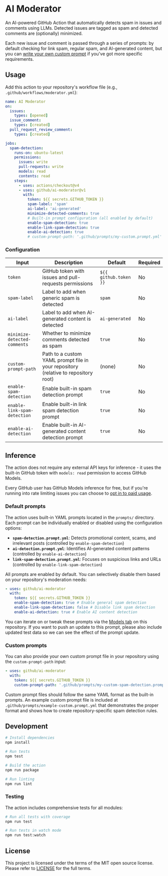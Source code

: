 # AI Moderator

An AI-powered GitHub Action that automatically detects spam in issues and
comments using LLMs. Detected issues are tagged as spam and detected comments
are (optionally) minimized.

Each new issue and comment is passed through a series of prompts: by default
checking for link spam, regular spam, and AI-generated content, but you can
[write your own custom prompt](#custom-prompts) if you've got more specific
requirements.

## Usage

Add this action to your repository's workflow file (e.g.,
`.github/workflows/moderator.yml`):

```yaml
name: AI Moderator
on:
  issues:
    types: [opened]
  issue_comment:
    types: [created]
  pull_request_review_comment:
    types: [created]

jobs:
  spam-detection:
    runs-on: ubuntu-latest
    permissions:
      issues: write
      pull-requests: write
      models: read
      contents: read
    steps:
      - uses: actions/checkout@v4
      - uses: github/ai-moderator@v1
        with:
          token: ${{ secrets.GITHUB_TOKEN }}
          spam-label: 'spam'
          ai-label: 'ai-generated'
          minimize-detected-comments: true
          # Built-in prompt configuration (all enabled by default)
          enable-spam-detection: true
          enable-link-spam-detection: true
          enable-ai-detection: true
          # custom-prompt-path: '.github/prompts/my-custom.prompt.yml'  # Optional
```

### Configuration

| Input                        | Description                                                                        | Default               | Required |
| ---------------------------- | ---------------------------------------------------------------------------------- | --------------------- | -------- |
| `token`                      | GitHub token with issues and pull-requests permissions                             | `${{ github.token }}` | No       |
| `spam-label`                 | Label to add when generic spam is detected                                         | `spam`                | No       |
| `ai-label`                   | Label to add when AI-generated content is detected                                 | `ai-generated`        | No       |
| `minimize-detected-comments` | Whether to minimize comments detected as spam                                      | `true`                | No       |
| `custom-prompt-path`         | Path to a custom YAML prompt file in your repository (relative to repository root) | (none)                | No       |
| `enable-spam-detection`      | Enable built-in spam detection prompt                                              | `true`                | No       |
| `enable-link-spam-detection` | Enable built-in link spam detection prompt                                         | `true`                | No       |
| `enable-ai-detection`        | Enable built-in AI-generated content detection prompt                              | `true`                | No       |

## Inference

The action does not require any external API keys for inference - it uses the
built-in GitHub token with `models: read` permission to access GitHub Models.

Every GitHub user has GitHub Models inference for free, but if you're running
into rate limiting issues you can choose to
[opt in to paid usage](https://docs.github.com/en/billing/managing-billing-for-your-products/about-billing-for-github-models).

### Default prompts

The action uses built-in YAML prompts located in the `prompts/` directory. Each
prompt can be individually enabled or disabled using the configuration options:

- **`spam-detection.prompt.yml`**: Detects promotional content, scams, and
  irrelevant posts (controlled by `enable-spam-detection`)
- **`ai-detection.prompt.yml`**: Identifies AI-generated content patterns
  (controlled by `enable-ai-detection`)
- **`link-spam-detection.prompt.yml`**: Focuses on suspicious links and URLs
  (controlled by `enable-link-spam-detection`)

All prompts are enabled by default. You can selectively disable them based on
your repository's moderation needs:

```yaml
- uses: github/ai-moderator
  with:
    token: ${{ secrets.GITHUB_TOKEN }}
    enable-spam-detection: true # Enable general spam detection
    enable-link-spam-detection: false # Disable link spam detection
    enable-ai-detection: true # Enable AI content detection
```

You can iterate on or tweak these prompts via the
[Models tab](https://github.com/github/ai-moderator/models) on this repository.
If you want to push an update to this prompt, please also include updated test
data so we can see the effect of the prompt update.

### Custom prompts

You can also provide your own custom prompt file in your repository using the
`custom-prompt-path` input:

```yaml
- uses: github/ai-moderator
  with:
    token: ${{ secrets.GITHUB_TOKEN }}
    custom-prompt-path: '.github/prompts/my-custom-spam-detection.prompt.yml'
```

Custom prompt files should follow the same YAML format as the built-in prompts.
An example custom prompt file is included at
`.github/prompts/example-custom.prompt.yml` that demonstrates the proper format
and shows how to create repository-specific spam detection rules.

## Development

```bash
# Install dependencies
npm install

# Run tests
npm test

# Build the action
npm run package

# Run linting
npm run lint
```

### Testing

The action includes comprehensive tests for all modules:

```bash
# Run all tests with coverage
npm run test

# Run tests in watch mode
npm run test:watch
```

## License

This project is licensed under the terms of the MIT open source license. Please
refer to [LICENSE](./LICENSE) for the full terms.
